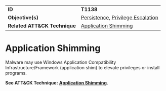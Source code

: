 |||
|---------|------------------------|
|**ID**|**T1138**|
|**Objective(s)**|[Persistence](https://github.com/MBCProject/mbc-markdown/tree/master/persistence), [Privilege Escalation](https://github.com/MBCProject/mbc-markdown/tree/master/privilege-escalation)|
|**Related ATT&CK Technique**|[Application Shimming](https://attack.mitre.org/techniques/T1138)|

Application Shimming
====================
Malware may use Windows Application Compatibility Infrastructure/Framework (application shim) to elevate privileges or install programs.

**See ATT&CK Technique:** [**Application Shimming**](https://attack.mitre.org/techniques/T1138).